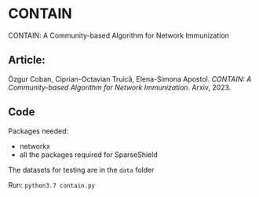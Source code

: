 # CONTAIN
CONTAIN: A Community-based Algorithm for Network Immunization

## Article:

Özgur Coban, Ciprian-Octavian Truică, Elena-Simona Apostol. *CONTAIN: A Community-based Algorithm for Network Immunization*. Arxiv, 2023. 

## Code 

Packages needed:
- networkx
- all the packages required for SparseShield

The datasets for testing are in the ``data`` folder

Run: ``python3.7 contain.py``
